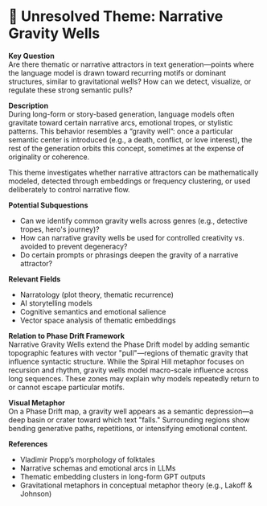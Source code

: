 # 🧩 Unresolved Theme: Narrative Gravity Wells

**Key Question**  
Are there thematic or narrative attractors in text generation—points where the language model is drawn toward recurring motifs or dominant structures, similar to gravitational wells? How can we detect, visualize, or regulate these strong semantic pulls?

**Description**  
During long-form or story-based generation, language models often gravitate toward certain narrative arcs, emotional tropes, or stylistic patterns. This behavior resembles a “gravity well”: once a particular semantic center is introduced (e.g., a death, conflict, or love interest), the rest of the generation orbits this concept, sometimes at the expense of originality or coherence.

This theme investigates whether narrative attractors can be mathematically modeled, detected through embeddings or frequency clustering, or used deliberately to control narrative flow.

**Potential Subquestions**
- Can we identify common gravity wells across genres (e.g., detective tropes, hero's journey)?
- How can narrative gravity wells be used for controlled creativity vs. avoided to prevent degeneracy?
- Do certain prompts or phrasings deepen the gravity of a narrative attractor?

**Relevant Fields**
- Narratology (plot theory, thematic recurrence)  
- AI storytelling models  
- Cognitive semantics and emotional salience  
- Vector space analysis of thematic embeddings

**Relation to Phase Drift Framework**  
Narrative Gravity Wells extend the Phase Drift model by adding semantic topographic features with vector "pull"—regions of thematic gravity that influence syntactic structure. While the Spiral Hill metaphor focuses on recursion and rhythm, gravity wells model macro-scale influence across long sequences. These zones may explain why models repeatedly return to or cannot escape particular motifs.

**Visual Metaphor**  
On a Phase Drift map, a gravity well appears as a semantic depression—a deep basin or crater toward which text "falls." Surrounding regions show bending generative paths, repetitions, or intensifying emotional content.

**References**
- Vladimir Propp’s morphology of folktales  
- Narrative schemas and emotional arcs in LLMs  
- Thematic embedding clusters in long-form GPT outputs  
- Gravitational metaphors in conceptual metaphor theory (e.g., Lakoff & Johnson)
